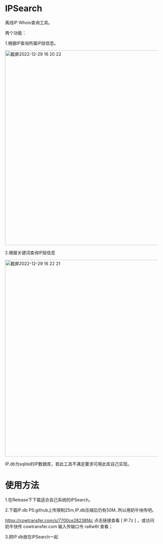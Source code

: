 # IPSearch

离线IP Whois查询工具。

两个功能：

1.根据IP查询所属IP段信息。

<img width="642" alt="截屏2022-12-29 16 20 22" src="https://user-images.githubusercontent.com/100852628/209924920-f1fdfae2-0daf-4f68-99b5-52be35d956c5.png">


2.根据关键词查询IP段信息

<img width="648" alt="截屏2022-12-29 16 22 21" src="https://user-images.githubusercontent.com/100852628/209924946-02d111b8-8ce7-4a8d-bd2d-4c2bd32a5f0d.png">


IP.db为sqlite的IP数据库，若此工具不满足要求可用此库自己实现。

# 使用方法

1.在Release下下载适合自己系统的IPSearch。

2.下载IP.db
PS:github上传限制25m,IP.db压缩后仍有50M..所以用奶牛快传吧。

https://cowtransfer.com/s/7700ce28238f4c 点击链接查看 [ IP.7z ] ，或访问奶牛快传 cowtransfer.com 输入传输口令 ra6w6t 查看；

3.把IP.db放在IPSearch一起

